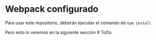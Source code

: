 # Webpack configurado

Para usar este repositorio, deberán ejecutar el comando de ```npm install```

Pero esto lo veremos en la siguiente sección
#   T o D o  
 
